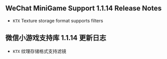 ## WeChat MiniGame Support 1.1.14 Release Notes

* `KTX` Texture storage format supports filters

## 微信小游戏支持库 1.1.14 更新日志
* `KTX` 纹理存储格式支持滤镜
